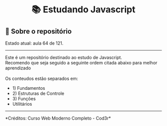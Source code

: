 <h1 align="center">
  📚 Estudando Javascript
</h1>

## :rocket: Sobre o repositório

Estado atual: aula 64 de 121.
<hr>
Este é um repositório destinado ao estudo de Javascript.<br>
Recomendo que seja seguido a seguinte ordem citada abaixo para melhor aprendizado<br><br>
Os conteudos estão separados em:<br>
  <ul>
    <li>1) Fundamentos</li>
    <li>2) Estruturas de Controle</li>
    <li>3) Funções</li>
    <li>Utilitários</li>
  </ul>
<hr>
*Créditos: Curso Web Moderno Completo - Cod3r*
